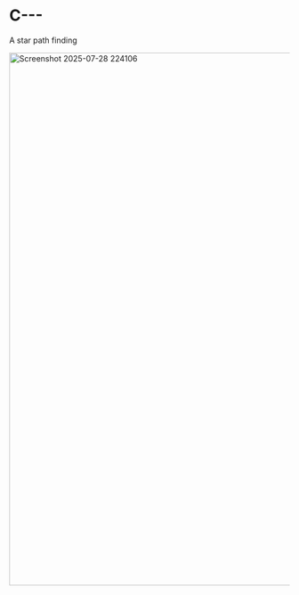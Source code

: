 # C---
A star path finding

<img width="959" height="957" alt="Screenshot 2025-07-28 224106" src="https://github.com/user-attachments/assets/4c411e49-34ea-4a5b-a9eb-241ff673e5c6" />
